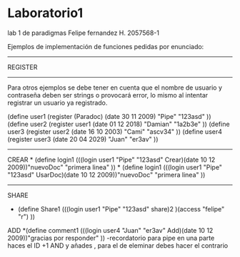 # Laboratorio1
 lab 1 de paradigmas 
Felipe fernandez H.
2057568-1

Ejemplos de implementación de funciones pedidas por enunciado:

*******************************************************************
REGISTER
*******************************************************************
Para otros ejemplos se debe tener en cuenta que el nombre de usuario y contraseña
deben ser strings o provocará error, lo mismo al intentar registrar un usuario
ya registrado.

(define user1 (register (Paradoc) (date 30 11 2009) "Pipe" "123asd" ))
(define user2 (register user1 (date 01 12 2018) "Damian" "1a2b3e" ))
(define user3 (register user2 (date 16 10 2003) "Cami" "ascv34" ))
(define user4 (register user3 (date 20 04 2029) "Juan" "er3av" ))
******************************************************************
CREAR
*
(define login1 (((login user1 "Pipe" "123asd" Crear)(date 10 12 2009))"nuevoDoc" "primera linea" ))
*
(define login1 (((login user1 "Pipe" "123asd" UsarDoc)(date 10 12 2009))"nuevoDoc" "primera linea" ))
*********************************************************************
SHARE

* (define Share1 (((login user1 "Pipe" "123asd" share)2 )(access "felipe" "r") ))

ADD
*(define comment1 (((login user4 "Juan" "er3av" Add)(date 10 12 2009))"gracias por responder" ))
-recordatorio para pipe en una parte haces el ID +1 AND y añades , para el de eleminar debes hacer el contrario 